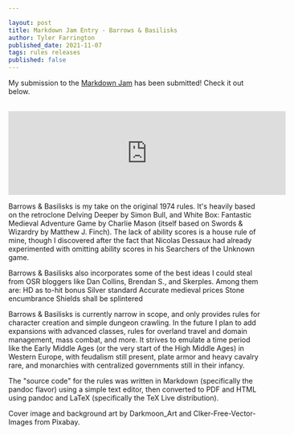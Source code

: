 ```yaml
---

layout: post
title: Markdown Jam Entry - Barrows & Basilisks
author: Tyler Farrington
published_date: 2021-11-07
tags: rules releases
published: false
---
```


My submission to the [Markdown Jam](https://itch.io/jam/markdown-jam) has been submitted! Check it out below.

<div><br /></div><div><iframe frameborder="0" height="167" src="https://itch.io/embed/1266879?linkback=true&amp;bg_color=fff2cc&amp;fg_color=222222&amp;link_color=03127f&amp;border_color=afa483" width="552"><a href="https://underwaterowlbear.itch.io/barrows-basilisks">Barrows &amp; Basilisks by Underwater Owlbear</a></iframe></div>

Barrows & Basilisks is my take on the original 1974 rules. It's heavily based on the retroclone Delving Deeper by Simon Bull, and White Box: Fantastic Medieval Adventure Game by Charlie Mason (itself based on Swords & Wizardry by Matthew J. Finch). The lack of ability scores is a house rule of mine, though I discovered after the fact that Nicolas Dessaux had already experimented with omitting ability scores in his Searchers of the Unknown game.

Barrows & Basilisks also incorporates some of the best ideas I could steal from OSR bloggers like Dan Collins, Brendan S., and Skerples. Among them are:
HD as to-hit bonus
Silver standard
Accurate medieval prices
Stone encumbrance
Shields shall be splintered

Barrows & Basilisks is currently narrow in scope, and only provides rules for character creation and simple dungeon crawling. In the future I plan to add expansions with advanced classes, rules for overland travel and domain management, mass combat, and more. It strives to emulate a time period like the Early Middle Ages (or the very start of the High Middle Ages) in Western Europe, with feudalism still present, plate armor and heavy cavalry rare, and monarchies with centralized governments still in their infancy.

The "source code" for the rules was written in Markdown (specifically the pandoc flavor) using a simple text editor, then converted to PDF and HTML using pandoc and LaTeX (specifically the TeX Live distribution).

Cover image and background art by Darkmoon_Art and Clker-Free-Vector-Images from Pixabay.